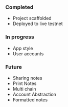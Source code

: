 
### Completed
- Project scaffolded
- Deployed to live testnet 

### In progress
- App style
- User accounts

### Future
- Sharing notes
- Print Notes
- Multi chain
- Account Abstraction
- Formatted notes